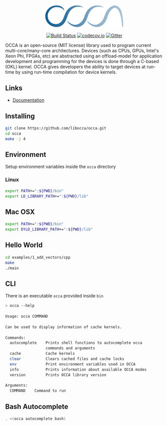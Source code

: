 <p align="center">
  <a href="https://libocca.org">
    <img alt="occa" src="./docs/_images/blue-logo.svg" width=250>
  </a>
</p>

<p align="center">
  <a href="https://travis-ci.org/libocca/occa"><img alt="Build Status" src="https://travis-ci.org/libocca/occa.svg"></a>
  <a href="https://codecov.io/github/libocca/occa"><img alt="codecov.io" src="https://codecov.io/github/libocca/occa/coverage.svg"></a>
  <a href="https://gitter.im/libocca/occa?utm_source=badge&utm_medium=badge&utm_campaign=pr-badge&utm_content=badge"><img alt="Gitter" src="https://badges.gitter.im/libocca/occa.svg"></a>
</p>

OCCA is an open-source (MIT license) library used to program current multi-core/many-core architectures.
Devices (such as CPUs, GPUs, Intel's Xeon Phi, FPGAs, etc) are abstracted using an offload-model for application development and programming for the devices is done through a C-based (OKL) kernel.
OCCA gives developers the ability to target devices at run-time by using run-time compilation for device kernels.

## Links

* [Documentation](https://libocca.org)

## Installing

```bash
git clone https://github.com/libocca/occa.git
cd occa
make -j 4
```

## Environment

Setup environment variables inside the `occa` directory

### Linux

```bash
export PATH+=":${PWD}/bin"
export LD_LIBRARY_PATH+=":${PWD}/lib"
```

## Mac OSX

```bash
export PATH+=":${PWD}/bin"
export DYLD_LIBRARY_PATH+=":${PWD}/lib"
```

## Hello World

```bash
cd examples/1_add_vectors/cpp
make
./main
```

## CLI

There is an executable `occa` provided inside `bin`

```bash
> occa --help

Usage: occa COMMAND

Can be used to display information of cache kernels.

Commands:
  autocomplete    Prints shell functions to autocomplete occa
                  commands and arguments
  cache           Cache kernels
  clear           Clears cached files and cache locks
  env             Print environment variables used in OCCA
  info            Prints information about available OCCA modes
  version         Prints OCCA library version

Arguments:
  COMMAND    Command to run
```

## Bash Autocomplete

```bash
. <(occa autocomplete bash)
```
